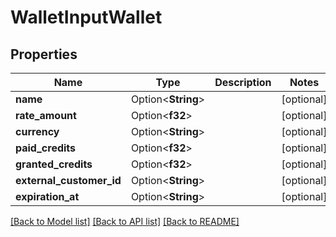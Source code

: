 # WalletInputWallet

## Properties

Name | Type | Description | Notes
------------ | ------------- | ------------- | -------------
**name** | Option<**String**> |  | [optional]
**rate_amount** | Option<**f32**> |  | [optional]
**currency** | Option<**String**> |  | [optional]
**paid_credits** | Option<**f32**> |  | [optional]
**granted_credits** | Option<**f32**> |  | [optional]
**external_customer_id** | Option<**String**> |  | [optional]
**expiration_at** | Option<**String**> |  | [optional]

[[Back to Model list]](../README.md#documentation-for-models) [[Back to API list]](../README.md#documentation-for-api-endpoints) [[Back to README]](../README.md)


